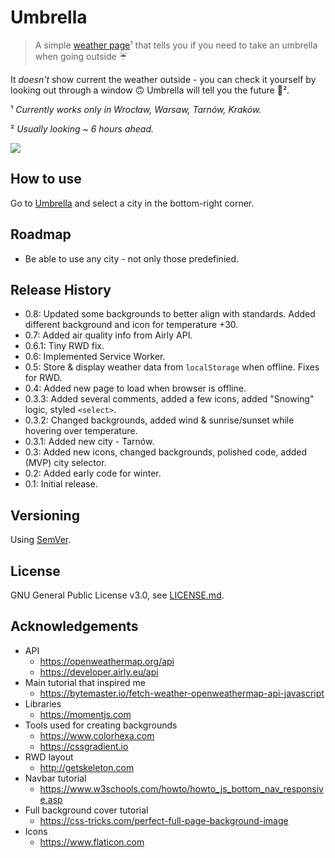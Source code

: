 # Umbrella

>A simple [weather page](https://vardecab.github.io/umbrella/umbrella.html)¹ that tells you if you need to take an umbrella when going outside ☔

It _doesn't_ show current the weather outside - you can check it yourself by looking out through a window 🙃 Umbrella will tell you the future 🔮².  

¹ _Currently works only in Wrocław, Warsaw, Tarnów, Kraków._

² _Usually looking ~ 6 hours ahead._

![](https://i.ibb.co/pwnX5wF/umbrella-1.png.png)

## How to use

Go to [Umbrella](https://vardecab.github.io/umbrella/umbrella.html) and select a city in the bottom-right corner.

## Roadmap

* Be able to use any city - not only those predefinied.

## Release History

* 0.8: Updated some backgrounds to better align with standards. Added different background and icon for temperature +30.
* 0.7: Added air quality info from Airly API.
* 0.6.1: Tiny RWD fix.
* 0.6: Implemented Service Worker.
* 0.5: Store & display weather data from `localStorage` when offline. Fixes for RWD.
* 0.4: Added new page to load when browser is offline.
* 0.3.3: Added several comments, added a few icons, added "Snowing" logic, styled `<select>`. 
* 0.3.2: Changed backgrounds, added wind & sunrise/sunset while hovering over temperature.
* 0.3.1: Added new city - Tarnów.
* 0.3: Added new icons, changed backgrounds, polished code, added (MVP) city selector.
* 0.2: Added early code for winter.
* 0.1: Initial release.

## Versioning

Using [SemVer](http://semver.org/).

## License
GNU General Public License v3.0, see [LICENSE.md](https://github.com/vardecab/umbrella/blob/master/LICENSE).
## Acknowledgements

* API
    * https://openweathermap.org/api
    * https://developer.airly.eu/api
* Main tutorial that inspired me
    * https://bytemaster.io/fetch-weather-openweathermap-api-javascript
* Libraries
    * https://momentjs.com
* Tools used for creating backgrounds 
    * https://www.colorhexa.com
    * https://cssgradient.io
* RWD layout 
    * http://getskeleton.com
* Navbar tutorial 
    * https://www.w3schools.com/howto/howto_js_bottom_nav_responsive.asp
* Full background cover tutorial
    * https://css-tricks.com/perfect-full-page-background-image
* Icons
    * https://www.flaticon.com
